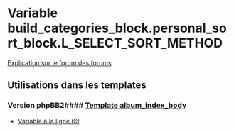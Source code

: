 # Variable build_categories_block.personal_sort_block.L_SELECT_SORT_METHOD
[Explication sur le forum des forums](http://forum.forumactif.com/t294113-listing-des-variables#build_categories_block.personal_sort_block.L_SELECT_SORT_METHOD)
## Utilisations dans les templates
### Version phpBB2#### [Template album_index_body](subsilver/album_index_body.md)
* [Variable à la ligne 69](../subsilver/album_index_body.tpl#L69)